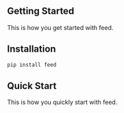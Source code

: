 ## Getting Started

This is how you get started with feed.

## Installation

```bash
pip install feed
```

## Quick Start

This is how you quickly start with feed.
